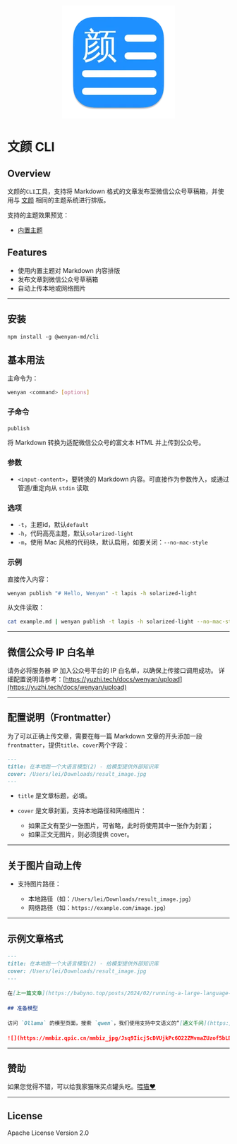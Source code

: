 <div align="center">
    <img alt = "logo" src="https://raw.githubusercontent.com/caol64/wenyan/main/Data/256-mac.png" />
</div>

# 文颜 CLI

## Overview

文颜的`CLI`工具，支持将 Markdown 格式的文章发布至微信公众号草稿箱，并使用与 [文颜](https://yuzhi.tech/wenyan) 相同的主题系统进行排版。

支持的主题效果预览：

- [内置主题](https://yuzhi.tech/docs/wenyan/theme)

## Features

- 使用内置主题对 Markdown 内容排版
- 发布文章到微信公众号草稿箱
- 自动上传本地或网络图片

---

## 安装

```
npm install -g @wenyan-md/cli
```

## 基本用法

主命令为：

```bash
wenyan <command> [options]
```

### 子命令

`publish`

将 Markdown 转换为适配微信公众号的富文本 HTML 并上传到公众号。

### 参数

- `<input-content>`，要转换的 Markdown 内容。可直接作为参数传入，或通过管道/重定向从 `stdin` 读取

### 选项

- `-t`，主题id，默认`default`
- `-h`，代码高亮主题，默认`solarized-light`
- `-m`，使用 Mac 风格的代码块，默认启用，如要关闭：`--no-mac-style`

### 示例

直接传入内容：

```bash
wenyan publish "# Hello, Wenyan" -t lapis -h solarized-light
```

从文件读取：

```bash
cat example.md | wenyan publish -t lapis -h solarized-light --no-mac-style
```

---

## 微信公众号 IP 白名单

请务必将服务器 IP 加入公众号平台的 IP 白名单，以确保上传接口调用成功。
详细配置说明请参考：[https://yuzhi.tech/docs/wenyan/upload](https://yuzhi.tech/docs/wenyan/upload)

---

## 配置说明（Frontmatter）

为了可以正确上传文章，需要在每一篇 Markdown 文章的开头添加一段`frontmatter`，提供`title`、`cover`两个字段：

```md
---
title: 在本地跑一个大语言模型(2) - 给模型提供外部知识库
cover: /Users/lei/Downloads/result_image.jpg
---
```

* `title` 是文章标题，必填。
* `cover` 是文章封面，支持本地路径和网络图片：

  * 如果正文有至少一张图片，可省略，此时将使用其中一张作为封面；
  * 如果正文无图片，则必须提供 cover。

---

## 关于图片自动上传

* 支持图片路径：

  * 本地路径（如：`/Users/lei/Downloads/result_image.jpg`）
  * 网络路径（如：`https://example.com/image.jpg`）

---

## 示例文章格式

```md
---
title: 在本地跑一个大语言模型(2) - 给模型提供外部知识库
cover: /Users/lei/Downloads/result_image.jpg
---

在[上一篇文章](https://babyno.top/posts/2024/02/running-a-large-language-model-locally/)中，我们展示了如何在本地运行大型语言模型。本篇将介绍如何让模型从外部知识库中检索定制数据，提升答题准确率，让它看起来更“智能”。

## 准备模型

访问 `Ollama` 的模型页面，搜索 `qwen`，我们使用支持中文语义的“[通义千问](https://ollama.com/library/qwen:7b)”模型进行实验。

![](https://mmbiz.qpic.cn/mmbiz_jpg/Jsq9IicjScDVUjkPc6O22ZMvmaZUzof5bLDjMyLg2HeAXd0icTvlqtL7oiarSlOicTtiaiacIxpVOV1EeMKl96PhRPPw/640?wx_fmt=jpeg)
```

---

## 赞助

如果您觉得不错，可以给我家猫咪买点罐头吃。[喂猫❤️](https://yuzhi.tech/sponsor)

---

## License

Apache License Version 2.0
